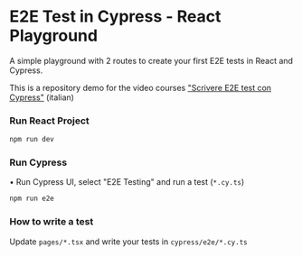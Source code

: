 # E2E Test in Cypress - React Playground

A simple playground with 2 routes to create your first E2E tests in React and Cypress.

This is a repository demo for the video courses ["Scrivere E2E test con Cypress"](https://www.fabiobiondi.dev/video-courses/scrivere-e2e-test-con-cypress) (italian)



### Run React Project

```bash
npm run dev
```

### Run Cypress

• Run Cypress UI, select "E2E Testing" and run a test (`*.cy.ts`)

```bash
npm run e2e
```

### How to write a test

Update `pages/*.tsx` and write your tests in `cypress/e2e/*.cy.ts`



